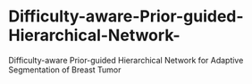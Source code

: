 # Difficulty-aware-Prior-guided-Hierarchical-Network-
Difficulty-aware Prior-guided Hierarchical Network for Adaptive Segmentation of Breast Tumor
